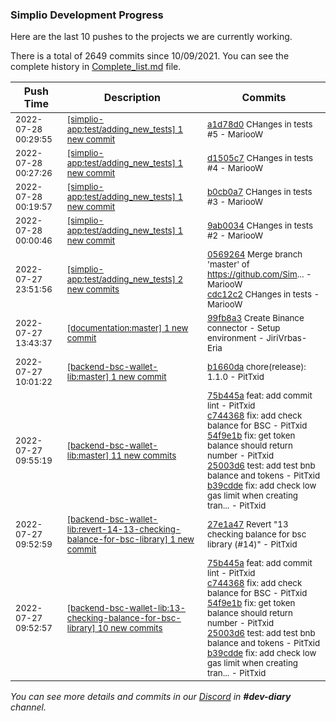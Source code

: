 
### Simplio Development Progress

Here are the last 10 pushes to the projects we are currently working.

There is a total of 2649 commits since 10/09/2021. You can see the complete history in
 [Complete_list.md](Complete_list.md) file.

| Push Time | Description | Commits |
| --- | --- | --- |
| <sub>2022-07-28 00:29:55</sub> | <sub>[[simplio-app:test/adding\_new\_tests] 1 new commit](https://github.com/SimplioOfficial/simplio-app/commit/a1d78d0fe2761f4db3104667b3b5e6d880918362)</sub> | <sub>[a1d78d0](https://github.com/SimplioOfficial/simplio-app/commit/a1d78d0fe2761f4db3104667b3b5e6d880918362) CHanges in tests #5 - MariooW</sub> |
| <sub>2022-07-28 00:27:26</sub> | <sub>[[simplio-app:test/adding\_new\_tests] 1 new commit](https://github.com/SimplioOfficial/simplio-app/commit/d1505c7a42b1816ed89ca4ee30bf2f50bbeb8106)</sub> | <sub>[d1505c7](https://github.com/SimplioOfficial/simplio-app/commit/d1505c7a42b1816ed89ca4ee30bf2f50bbeb8106) CHanges in tests #4 - MariooW</sub> |
| <sub>2022-07-28 00:19:57</sub> | <sub>[[simplio-app:test/adding\_new\_tests] 1 new commit](https://github.com/SimplioOfficial/simplio-app/commit/b0cb0a74b2956c5ff19f469a47a707270b8cb739)</sub> | <sub>[b0cb0a7](https://github.com/SimplioOfficial/simplio-app/commit/b0cb0a74b2956c5ff19f469a47a707270b8cb739) CHanges in tests #3 - MariooW</sub> |
| <sub>2022-07-28 00:00:46</sub> | <sub>[[simplio-app:test/adding\_new\_tests] 1 new commit](https://github.com/SimplioOfficial/simplio-app/commit/9ab0034e9e8a397ac06f6cddb2ddc76199bb5e81)</sub> | <sub>[9ab0034](https://github.com/SimplioOfficial/simplio-app/commit/9ab0034e9e8a397ac06f6cddb2ddc76199bb5e81) CHanges in tests #2 - MariooW</sub> |
| <sub>2022-07-27 23:51:56</sub> | <sub>[[simplio-app:test/adding\_new\_tests] 2 new commits](https://github.com/SimplioOfficial/simplio-app/compare/05692642111d^...cdc12c20dae5)</sub> | <sub>[0569264](https://github.com/SimplioOfficial/simplio-app/commit/05692642111d0768cba7577a1f9edbb879d20eda) Merge branch 'master' of https://github.com/Sim... - MariooW<br>[cdc12c2](https://github.com/SimplioOfficial/simplio-app/commit/cdc12c20dae5d1d607dc862025e6504a93585cd2) CHanges in tests - MariooW</sub> |
| <sub>2022-07-27 13:43:37</sub> | <sub>[[documentation:master] 1 new commit](https://github.com/SimplioOfficial/documentation/commit/99fb8a3472e3381c2962171a679b92d811070104)</sub> | <sub>[99fb8a3](https://github.com/SimplioOfficial/documentation/commit/99fb8a3472e3381c2962171a679b92d811070104) Create Binance connector - Setup environment - JiriVrbas\-Eria</sub> |
| <sub>2022-07-27 10:01:22</sub> | <sub>[[backend-bsc-wallet-lib:master] 1 new commit](https://github.com/SimplioOfficial/backend-bsc-wallet-lib/commit/b1660daf19c6d7d349c9570d201029ac26d17807)</sub> | <sub>[b1660da](https://github.com/SimplioOfficial/backend-bsc-wallet-lib/commit/b1660daf19c6d7d349c9570d201029ac26d17807) chore(release): 1.1.0 - PitTxid</sub> |
| <sub>2022-07-27 09:55:19</sub> | <sub>[[backend-bsc-wallet-lib:master] 11 new commits](https://github.com/SimplioOfficial/backend-bsc-wallet-lib/compare/9fa34112dc7c...79e112d50c8e)</sub> | <sub>[75b445a](https://github.com/SimplioOfficial/backend-bsc-wallet-lib/commit/75b445a661a0f9677c8b07699925c076f61bf840) feat: add commit lint - PitTxid<br>[c744368](https://github.com/SimplioOfficial/backend-bsc-wallet-lib/commit/c74436894326b19375a5a0a6e37d5e5626a11de9) fix: add check balance for BSC - PitTxid<br>[54f9e1b](https://github.com/SimplioOfficial/backend-bsc-wallet-lib/commit/54f9e1b157064d3c2e8c77b41d7ef5c4a8cfa320) fix: get token balance should return number - PitTxid<br>[25003d6](https://github.com/SimplioOfficial/backend-bsc-wallet-lib/commit/25003d6a05286bc95fe2ed092f6e7e36aca9fc66) test: add test bnb balance and tokens - PitTxid<br>[b39cdde](https://github.com/SimplioOfficial/backend-bsc-wallet-lib/commit/b39cddeb5b0340015fe791adb6040e04c9974332) fix: add check low gas limit when creating tran... - PitTxid</sub> |
| <sub>2022-07-27 09:52:59</sub> | <sub>[[backend-bsc-wallet-lib:revert\-14\-13\-checking\-balance\-for\-bsc\-library] 1 new commit](https://github.com/SimplioOfficial/backend-bsc-wallet-lib/commit/27e1a47b29f4d3b3193836a83d42539ba7289975)</sub> | <sub>[27e1a47](https://github.com/SimplioOfficial/backend-bsc-wallet-lib/commit/27e1a47b29f4d3b3193836a83d42539ba7289975) Revert "13 checking balance for bsc library (#14)" - PitTxid</sub> |
| <sub>2022-07-27 09:52:57</sub> | <sub>[[backend-bsc-wallet-lib:13\-checking\-balance\-for\-bsc\-library] 10 new commits](https://github.com/SimplioOfficial/backend-bsc-wallet-lib/compare/75b445a661a0^...8379506edf74)</sub> | <sub>[75b445a](https://github.com/SimplioOfficial/backend-bsc-wallet-lib/commit/75b445a661a0f9677c8b07699925c076f61bf840) feat: add commit lint - PitTxid<br>[c744368](https://github.com/SimplioOfficial/backend-bsc-wallet-lib/commit/c74436894326b19375a5a0a6e37d5e5626a11de9) fix: add check balance for BSC - PitTxid<br>[54f9e1b](https://github.com/SimplioOfficial/backend-bsc-wallet-lib/commit/54f9e1b157064d3c2e8c77b41d7ef5c4a8cfa320) fix: get token balance should return number - PitTxid<br>[25003d6](https://github.com/SimplioOfficial/backend-bsc-wallet-lib/commit/25003d6a05286bc95fe2ed092f6e7e36aca9fc66) test: add test bnb balance and tokens - PitTxid<br>[b39cdde](https://github.com/SimplioOfficial/backend-bsc-wallet-lib/commit/b39cddeb5b0340015fe791adb6040e04c9974332) fix: add check low gas limit when creating tran... - PitTxid</sub> |

_You can see more details and commits in our [Discord](https://discord.gg/aKhjuwZmdP) in **#dev-diary** channel._
